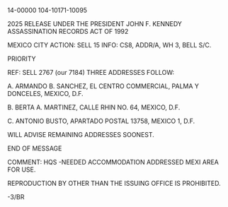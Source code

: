 14-00000
104-10171-10095

2025 RELEASE UNDER THE PRESIDENT JOHN F. KENNEDY ASSASSINATION RECORDS ACT OF 1992

MEXICO CITY
ACTION: SELL 15
INFO: CS8, ADDR/A, WH 3, BELL S/C.

PRIORITY

REF: SELL 2767 (our 7184)
THREE ADDRESSES FOLLOW:

A. ARMANDO B. SANCHEZ, EL CENTRO COMMERCIAL, PALMA Y DONCELES, MEXICO, D.F.

B. BERTA A. MARTINEZ, CALLE RHIN NO. 64, MEXICO, D.F.

C. ANTONIO BUSTO, APARTADO POSTAL 13758, MEXICO 1, D.F.

WILL ADVISE REMAINING ADDRESSES SOONEST.

END OF MESSAGE

COMMENT: HQS -NEEDED ACCOMMODATION ADDRESSED MEXI AREA FOR USE.

REPRODUCTION BY OTHER THAN THE ISSUING OFFICE IS PROHIBITED.

-3/BR
